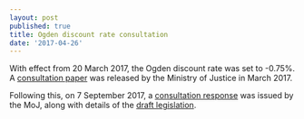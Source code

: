 ```yaml
---
layout: post
published: true
title: Ogden discount rate consultation
date: '2017-04-26'
---
```

With effect from 20 March 2017, the Ogden discount rate was set to -0.75%. A [consultation paper]({{site.baseurl}}\Ogdendiscountrateconsultationpaper_March17.pdf) was released by the Ministry of Justice in March 2017.

Following this, on 7 September 2017, a [consultation response]({{site.baseurl\pdf}}\discount-rate-response-consultation-print.pdf) was issued by the MoJ, along with details of the [draft legislation]({{site.baseurl}}\pdf\Ogdendiscountrateconsultationpaper_March17.pdf).


